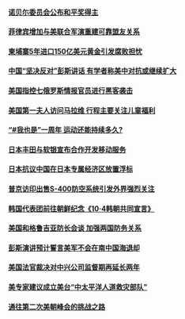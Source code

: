 #### [诺贝尓委员会公布和平奖得主](../pages/z__yoerrvp/4600925.md?t=10060031?t=10060022?t=10051531?t=10051335?t=10051231?t=10051115?t=10051046?t=10051040) 

#### [菲律宾增加与美联合军演重建可靠盟友关系](../pages/z__yoerrvp/4600874.md?t=10060031?t=10060022?t=10051531?t=10051335?t=10051231?t=10051115?t=10051046?t=10051040) 

#### [柬埔寨5年进口150亿美元黄金引发腐败担忧](../pages/z__yoerrvp/4600856.md?t=10060031?t=10060022?t=10051531?t=10051335?t=10051231?t=10051115?t=10051046?t=10051040) 

#### [中国“坚决反对”彭斯讲话 有学者称美中对抗或继续扩大](../pages/z__yoerrvp/4600833.md?t=10060031?t=10060022?t=10051531?t=10051335?t=10051231?t=10051115?t=10051046?t=10051040) 

#### [美国指控七俄罗斯情报官员进行黑客袭击](../pages/z__yoerrvp/4600220.md?t=10060031?t=10060022?t=10051531?t=10051335?t=10051231?t=10051115?t=10051046?t=10051040) 

#### [美国第一夫人访问马拉维  行程主要关注儿童福利](../pages/z__yoerrvp/4600170.md?t=10060031?t=10060022?t=10051531?t=10051335?t=10051231?t=10051115?t=10051046?t=10051040) 

#### [“#我也是”一周年 运动还能持续多久?](../pages/z__yoerrvp/4599898.md?t=10060031?t=10060022?t=10051531?t=10051335?t=10051231?t=10051115?t=10051046?t=10051040) 

#### [日本丰田与软银宣布合作开发移动服务](../pages/z__yoerrvp/4599729.md?t=10060031?t=10060022?t=10051531?t=10051335?t=10051231?t=10051115?t=10051046?t=10051040) 

#### [日本抗议中国在日本专属经济区放置浮标](../pages/z__yoerrvp/4599719.md?t=10060031?t=10060022?t=10051531?t=10051335?t=10051231?t=10051115?t=10051046?t=10051040) 

#### [普京访印出售S-400防空系统引发外界强烈关注](../pages/z__yoerrvp/4599481.md?t=10060031?t=10060022?t=10051531?t=10051335?t=10051231?t=10051115?t=10051046?t=10051040) 

#### [韩国代表团前往朝鲜纪念《10·4韩朝共同宣言》](../pages/z__yoerrvp/4599340.md?t=10060031?t=10060022?t=10051531?t=10051335?t=10051231?t=10051115?t=10051046?t=10051040) 

#### [美国和格鲁吉亚防长会谈 加强两国防务关系](../pages/z__yoerrvp/4599231.md?t=10060031?t=10060022?t=10051531?t=10051335?t=10051231?t=10051115?t=10051046?t=10051040) 

#### [彭斯演讲预计誓言美军不会在南中国海退却](../pages/z__yoerrvp/4599230.md?t=10060031?t=10060022?t=10051531?t=10051335?t=10051231?t=10051115?t=10051046?t=10051040) 

#### [美国法官裁决对中兴公司监督期再延长两年](../pages/z__yoerrvp/4599180.md?t=10060031?t=10060022?t=10051531?t=10051335?t=10051231?t=10051115?t=10051046?t=10051040) 

#### [美专家建议成立美台“中太平洋人道救灾部队” ](../pages/z__yoerrvp/4599125.md?t=10060031?t=10060022?t=10051531?t=10051335?t=10051231?t=10051115?t=10051046?t=10051040) 

#### [通往第二次美朝峰会的挑战之路](../pages/z__yoerrvp/4598718.md?t=10060031?t=10060022?t=10051531?t=10051335?t=10051231?t=10051115?t=10051046?t=10051040) 

